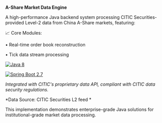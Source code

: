 

**A-Share Market Data Engine**

A high-performance Java backend system processing CITIC Securities-provided Level-2 data from China A-Share markets, featuring:

📈 Core Modules:

• Real-time order book reconstruction 

• Tick data stream processing

[![Java 8](https://img.shields.io/badge/Java-8-007396)](https://java.com)

[![Spring Boot 2.7](https://img.shields.io/badge/Spring_Boot-2.7-6DB33F)](https://spring.io)

*Integrated with CITIC's proprietary data API, compliant with CITIC data security regulations.*



*Data Source: CITIC Securities L2 feed *

This implementation demonstrates enterprise-grade Java solutions for institutional-grade market data processing.
